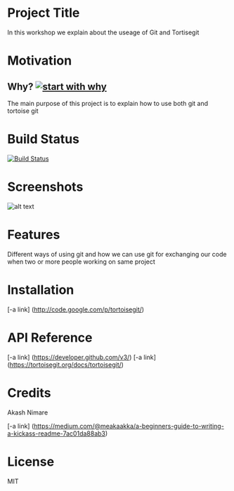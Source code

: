 # Project Title

In this workshop we explain about the useage of Git and Tortisegit


# Motivation
## Why? [![start with why](https://img.shields.io/badge/start%20with-why%3F-brightgreen.svg?style=flat)](http://www.ted.com/talks/simon_sinek_how_great_leaders_inspire_action)

The main purpose of this project is to explain how to use both git and tortoise git


# Build Status

[![Build Status](https://travis-ci.org/{ORG-or-USERNAME}/{REPO-NAME}.png?branch=master)](https://travis-ci.org/{ORG-or-USERNAME}/{REPO-NAME})

# Screenshots

![alt text](https://alanarnholt.github.io/images/git.jpg)


# Features

Different ways of using git and how we can use git for exchanging our code when two or more people working on same project


# Installation

[-a link] (http://code.google.com/p/tortoisegit/)

# API Reference

[-a link] (https://developer.github.com/v3/)
[-a link] (https://tortoisegit.org/docs/tortoisegit/)


# Credits

Akash Nimare

[-a link] (https://medium.com/@meakaakka/a-beginners-guide-to-writing-a-kickass-readme-7ac01da88ab3)


# License

MIT 






  
 
 




